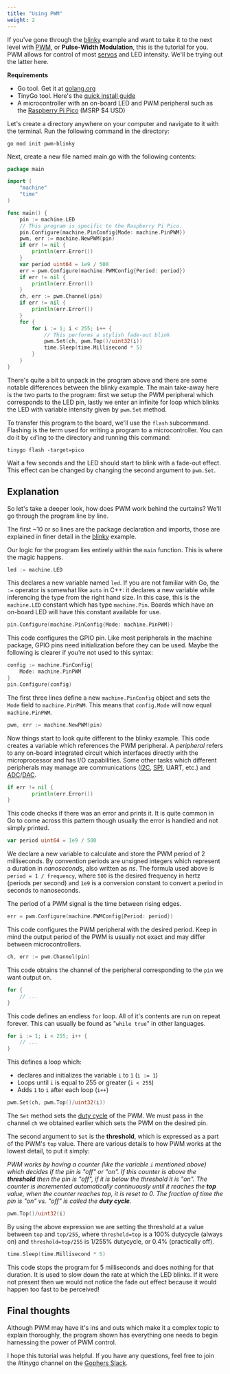 ```yaml
---
title: "Using PWM"
weight: 2
---
```


If you've gone through the [blinky](../blinky) example and want to take it to the next level with [PWM](https://en.wikipedia.org/wiki/Pulse-width_modulation), or **Pulse-Width Modulation**, this is the tutorial for you. PWM allows for control of most [servos](https://en.wikipedia.org/wiki/Servomotor) and LED intensity. We'll be trying out the latter here.

**Requirements**
* Go tool. Get it at [golang.org](https://golang.org/)
* TinyGo tool. Here's the [quick install guide](/getting-started/install/)
* A microcontroller with an on-board LED and PWM peripheral such as the [Raspberry Pi Pico](https://www.raspberrypi.org/products/raspberry-pi-pico/) (MSRP $4 USD)

Let's create a directory anywhere on your computer and navigate to it with the terminal. Run the following command in the directory:

```shell
go mod init pwm-blinky
```

Next, create a new file named main.go with the following contents:

```go
package main

import (
	"machine"
	"time"
)

func main() {
    pin := machine.LED
    // This program is specific to the Raspberry Pi Pico.
	pin.Configure(machine.PinConfig{Mode: machine.PinPWM})
	pwm, err := machine.NewPWM(pin)
	if err != nil {
		println(err.Error())
	}
	var period uint64 = 1e9 / 500
	err = pwm.Configure(machine.PWMConfig{Period: period})
	if err != nil {
		println(err.Error())
	}
	ch, err := pwm.Channel(pin)
	if err != nil {
		println(err.Error())
	}
	for { 
		for i := 1; i < 255; i++ {
            // This performs a stylish fade-out blink
			pwm.Set(ch, pwm.Top()/uint32(i))
			time.Sleep(time.Millisecond * 5)
		}
	}
}
```

There's quite a bit to unpack in the program above and there are some notable differences between the blinky example. The main take-away here is the two parts to the program: first we setup the PWM peripheral which corresponds to the LED pin, lastly we enter an infinite for loop which blinks the LED with variable intensity given by `pwm.Set` method.

To transfer this program to the board, we'll use the `flash` subcommand. Flashing is the term used for writing a program to a microcontroller. You can do it by `cd`'ing to the directory and running this command:

    tinygo flash -target=pico

Wait a few seconds and the LED should start to blink with a fade-out effect. This effect can be changed by changing the second argument to `pwm.Set`.

## Explanation

So let's take a deeper look, how does PWM work behind the curtains? We'll go through the program line by line.

The first ~10 or so lines are the package declaration and imports, those are explained in finer detail in the [blinky](../blinky) example.

Our logic for the program lies entirely within the `main` function. This is where the magic happens.

```go
led := machine.LED
```
This declares a new variable named `led`. If you are not familiar with Go, the `:=` operator is somewhat like `auto` in C++: it declares a new variable while inferencing the type from the right hand size. In this case, this is the `machine.LED` constant which has type `machine.Pin`. Boards which have an on-board LED will have this constant available for use.

```go
pin.Configure(machine.PinConfig{Mode: machine.PinPWM})
```
This code configures the GPIO pin. Like most peripherals in the machine package, GPIO pins need initialization before they can be used. Maybe the following is clearer if you’re not used to this syntax:

```go
config := machine.PinConfig{
    Mode: machine.PinPWM
}
pin.Configure(config)
```
The first three lines define a new `machine.PinConfig` object and sets the `Mode` field to `machine.PinPWM`. This means that `config.Mode` will now equal `machine.PinPWM`.

```go
pwm, err := machine.NewPWM(pin)
```
Now things start to look quite different to the blinky example. This code creates a variable which references the PWM peripheral. A _peripheral_ refers to any on-board integrated circuit which interfaces directly with the microprocessor and has I/O capabilities. Some other tasks which different peripherals may manage are communications ([I2C](https://en.wikipedia.org/wiki/I%C2%B2C), [SPI](https://en.wikipedia.org/wiki/Serial_Peripheral_Interface), UART, etc.) and [ADC](https://en.wikipedia.org/wiki/Analog-to-digital_converter)/[DAC](https://en.wikipedia.org/wiki/Digital-to-analog_converter).

```go
if err != nil {
		println(err.Error())
}
```
This code checks if there was an error and prints it. It is quite common in Go to come across this pattern though usually the error is handled and not simply printed.

```go
var period uint64 = 1e9 / 500
```
We declare a new variable to calculate and store the PWM period of 2 milliseconds. By convention periods are unsigned integers which represent a duration in _nanoseconds_, also written as _ns_. The formula used above is `period = 1 / frequency`, where `500` is the desired frequency in hertz (periods per second) and `1e9` is a conversion constant to convert a period in seconds to nanoseconds. 

The period of a PWM signal is the time between rising edges.

```go
err = pwm.Configure(machine.PWMConfig{Period: period})
```
This code configures the PWM peripheral with the desired period. Keep in mind the output period of the PWM is usually not exact and may differ between microcontrollers.

```go
ch, err := pwm.Channel(pin)
```
This code obtains the channel of the peripheral corresponding to the `pin` we want output on.

```go
for { 
    // ... 
}
```
This code defines an endless `for` loop. All of it's contents are run on repeat forever. This can usually be found as "`while true`" in other languages.

```go
for i := 1; i < 255; i++ {
    // ...
}
```
This defines a loop which:
* declares and initializes the variable `i` to `1` (`i := 1`)
* Loops until `i` is equal to 255 or greater (`i < 255`)
* Adds `1` to `i` after each loop (`i++`)


```go
pwm.Set(ch, pwm.Top()/uint32(i))
```
The `Set` method sets the [duty cycle](https://en.wikipedia.org/wiki/Duty_cycle) of the PWM. We must pass in the channel `ch` we obtained earlier which sets the PWM on the desired pin.

The second argument to `Set` is the **threshold**, which is expressed as a part of the PWM's `top` value. There are various details to how PWM works at the lowest detail, to put it simply:

_PWM works by having a counter (like the variable `i` mentioned above) which decides if the pin is "off" or "on". If this counter is above the **threshold** then the pin is "off", if it is below the threshold it is "on". The counter is incremented automatically continuously until it reaches the **top** value, when the counter reaches top, it is reset to 0. The fraction of time the pin is "on" vs. "off" is called the **duty cycle**._ 


```go
pwm.Top()/uint32(i)
```
By using the above expression we are setting the threshold at a value between `top` and `top/255`, where `threshold=top` is a 100% dutycycle (always on) and `threshold=top/255` is 1/255% dutycycle, or 0.4% (practically off).


```go
time.Sleep(time.Millisecond * 5)
```
This code stops the program for 5 milliseconds and does nothing for that duration. It is used to slow down the rate at which the LED blinks. If it were not present then we would not notice the fade out effect because it would happen too fast to be perceived!

## Final thoughts
Although PWM may have it's ins and outs which make it a complex topic to explain thoroughly, the program shown has everything one needs to begin harnessing the power of PWM control.

I hope this tutorial was helpful. If you have any questions, feel free to join the #tinygo channel on the [Gophers Slack](https://invite.slack.golangbridge.org/).
